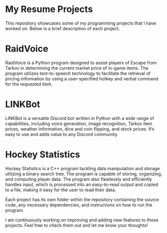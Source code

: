 # My Resume Projects
This repository showcases some of my programming projects that I have worked on. Below is a brief description of each project.

# RaidVoice
RaidVoice is a Python program designed to assist players of Escape from Tarkov in determining the current market price of in-game items. The program utilizes text-to-speech technology to facilitate the retrieval of pricing information by using a user-specified hotkey and verbal command for the requested item.

# LINKBot
LINKBot is a versatile Discord bot written in Python with a wide range of capabilities, including voice generation, image recognition, Tarkov item prices, weather information, dice and coin flipping, and stock prices. It’s easy to use and adds value to any Discord community.

# Hockey Statistics
Hockey Statistics is a C++ program tackling data manipulation and storage utilizing a binary search tree. The program is capable of storing, organizing, and computing player data. The program also flawlessly and efficiently handles input, which is processed into an easy-to-read output and copied to a file, making it easy for the user to read their data.

Each project has its own folder within the repository containing the source code, any necessary dependencies, and instructions on how to run the program.

I am continuously working on improving and adding new features to these projects. Feel free to check them out and let me know your thoughts!
